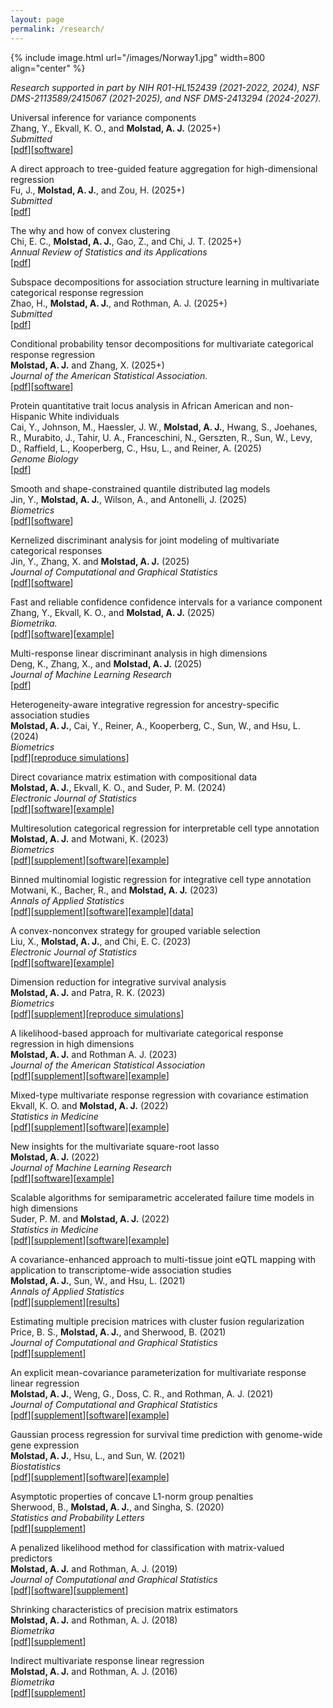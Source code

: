 ```yaml
---
layout: page
permalink: /research/
---
```


{% include image.html url="/images/Norway1.jpg" width=800 align="center" %}


*Research supported in part by NIH R01-HL152439 (2021-2022, 2024), NSF DMS-2113589/2415067 (2021-2025), and NSF DMS-2413294 (2024-2027).* 

Universal inference for variance components <br>
Zhang, Y., Ekvall, K. O., and **Molstad, A. J.** (2025+) <br>
*Submitted* <br>
[[pdf](https://koekvall.github.io/files/univ_vc.pdf)][[software](https://github.com/koekvall/univ_vc_suppl)]

A direct approach to tree-guided feature
aggregation for high-dimensional regression <br>
Fu, J., **Molstad, A. J.**, and Zou, H. (2025+)<br>
*Submitted* <br>
[[pdf](https://arxiv.org/pdf/2507.19650)]

The why and how of convex clustering <br>
Chi, E. C., **Molstad, A. J.**, Gao, Z., and Chi, J. T. (2025+) <br>
*Annual Review of Statistics and its Applications* <br>
[[pdf](http://arxiv.org/abs/2507.09077)]


Subspace decompositions for association structure
learning in multivariate categorical response regression <br>
Zhao, H., **Molstad, A. J.**, and Rothman, A. J. (2025+) <br>
*Submitted* <br>
[[pdf](https://arxiv.org/abs/2410.04356)]

Conditional probability tensor decompositions for
multivariate categorical response regression <br>
**Molstad, A. J.** and Zhang, X. (2025+)<br>
*Journal of the American Statistical Association*. <br> 
[[pdf](https://arxiv.org/pdf/2206.10676)][[software](https://github.com/ajmolstad/CondTensorDecomp)] 

 
Protein quantitative trait locus analysis in African American and non-Hispanic White individuals <br>
Cai, Y., Johnson, M., Haessler, J. W., **Molstad, A. J.**, Hwang, S., Joehanes, R., Murabito, J., Tahir, U. A.,  Franceschini, N., Gerszten, R., Sun, W., Levy, D., Raffield, L., Kooperberg, C., Hsu, L., and Reiner, A. (2025) <br>
*Genome Biology* <br>
[[pdf](https://genomebiology.biomedcentral.com/articles/10.1186/s13059-025-03671-x)]
<!-- Integration of proteomics quantitative trait loci into genetic association analysis of stroke in the African American population. (2023+)<br>
Cai, Y., **Molstad, A. J.**, Kooperberg, C., Reiner, A., Sun, W., and Hsu, L. <br>
*Submitted.* <br>   -->

Smooth and shape-constrained quantile distributed lag models <br>
Jin, Y., **Molstad, A. J.**, Wilson, A., and Antonelli, J. (2025) <br>
*Biometrics* <br> 
[[pdf](https://arxiv.org/abs/2408.08450)][[software](https://github.com/yjin07/smoothQDLM)]


Kernelized discriminant analysis for joint modeling of multivariate categorical responses <br>
Jin, Y., Zhang, X. and **Molstad, A. J.** (2025) <br>
*Journal of Computational and Graphical Statistics* <br>
[[pdf](https://www.tandfonline.com/doi/full/10.1080/10618600.2025.2526412)][[software](https://github.com/yjin07/kernelizedDA)]


Fast and reliable confidence confidence intervals for a variance component <br>
Zhang, Y., Ekvall, K. O., and **Molstad, A. J.** (2025) <br>
*Biometrika.*  
[[pdf](https://academic.oup.com/biomet/advance-article-abstract/doi/10.1093/biomet/asaf010/8006714?redirectedFrom=fulltext)][[software](https://github.com/yqzhang5972/lmmvar/)][[example](http://koekvall.github.io/files/lmmvar-vignette.html)]

Multi-response linear discriminant analysis in high dimensions <br>
Deng, K., Zhang, X., and **Molstad, A. J.**  (2025) <br>
*Journal of Machine Learning Research* <br> 
[[pdf](http://jmlr.org/papers/v25/23-0961.html)] <br>

Heterogeneity-aware integrative regression for ancestry-specific association studies <br>
**Molstad, A. J.**, Cai, Y., Reiner, A., Kooperberg, C., Sun, W., and Hsu, L. (2024) <br>
*Biometrics*  <br>
[[pdf](https://academic.oup.com/biometrics/article/80/4/ujae109/7829050)][[reproduce simulations](https://github.com/ajmolstad/HEATsims)] <br>



Direct covariance matrix estimation with compositional data <br>
**Molstad, A. J.**, Ekvall, K. O., and Suder, P. M. (2024) <br>
*Electronic Journal of Statistics*  <br>
[[pdf](https://projecteuclid.org/journals/electronic-journal-of-statistics/volume-18/issue-1/Direct-covariance-matrix-estimation-with-compositional-data/10.1214/24-EJS2222.full)][[software](https://github.com/ajmolstad/SpPDCC/)][[example](https://ajmolstad.github.io/docs/SpPDCCExample.html)]
  

Multiresolution categorical regression for interpretable cell type annotation <br>
**Molstad, A. J.** and Motwani, K. (2023) <br>
*Biometrics* <br> 
[[pdf](https://onlinelibrary.wiley.com/doi/full/10.1111/biom.13926)][[supplement](https://ajmolstad.github.io/docs/biom13926-sup-0001-suppmat.pdf)][[software](https://github.com/ajmolstad/HierMultinom)][[example](https://ajmolstad.github.io/docs/HierMultinomExample.html)]<br>   



Binned multinomial logistic regression for integrative cell type annotation <br>
Motwani, K., Bacher, R., and **Molstad, A. J.** (2023) <br>
*Annals of Applied Statistics* <br> 
[[pdf](https://projecteuclid.org/journals/annals-of-applied-statistics/volume-17/issue-4/Binned-multinomial-logistic-regression-for-integrative-cell-type-annotation/10.1214/23-AOAS1769.full)][[supplement](/docs/aoas1769suppa.pdf)][[software](https://github.com/keshav-motwani/IBMR/)][[example](https://keshav-motwani.github.io/example.html)][[data](https://github.com/keshav-motwani/AnnotatedPBMC)]<br> 

A convex-nonconvex strategy for grouped variable selection <br>
Liu, X., **Molstad, A. J.**, and Chi, E. C. (2023) <br>
*Electronic Journal of Statistics* <br> 
[[pdf](https://projecteuclid.org/journals/electronic-journal-of-statistics/volume-17/issue-2/A-convex-nonconvex-strategy-for-grouped-variable-selection/10.1214/23-EJS2167.full)][[software](https://github.com/Xiaoqian-Liu/GMC)][[example](https://xiaoqian-liu.github.io/files/Intro-to-GMC.html)] <br>

Dimension reduction for integrative survival analysis <br>
**Molstad, A. J.** and Patra, R. K. (2023)<br>
*Biometrics* <br>
[[pdf](https://onlinelibrary.wiley.com/doi/full/10.1111/biom.13736)][[supplement](/docs/IntegrativeCox_BiometricsSupp.pdf)][[reproduce simulations](https://github.com/ajmolstad/IntegrativeCox)]<br>

A likelihood-based approach for multivariate categorical response regression in high dimensions <br>
**Molstad, A. J.** and Rothman A. J. (2023)<br>
*Journal of the American Statistical Association* <br>
[[pdf](https://www.tandfonline.com/doi/abs/10.1080/01621459.2021.1999819?journalCode=uasa20)][[supplement](/docs/uasa_a_1999819_sm2736-1.pdf)][[software](https://github.com/ajmolstad/BvCategorical)][[example](/docs/BvCategorical_Example.html)] <br>


Mixed-type multivariate response regression with covariance estimation <br>
Ekvall, K. O. and **Molstad, A. J.** (2022)<br>
*Statistics in Medicine* <br>
[[pdf](https://arxiv.org/pdf/2101.08436)][[supplement](/docs/Supp_MMRR.pdf)][[software](https://github.com/koekvall/mmrr)][[example](https://koekvall.github.io/docs/mmrr/example.html)]<br>

New insights for the multivariate square-root lasso <br>
**Molstad, A. J.** (2022)<br>
*Journal of Machine Learning Research* <br>
[[pdf](https://jmlr.org/papers/v23/20-064.html)][[software](https://github.com/ajmolstad/MSRL)][[example](/docs/MSRL_Example.html)] <br>



Scalable algorithms for semiparametric accelerated failure time models in high dimensions <br>
Suder, P. M. and **Molstad, A. J.** (2022) <br>
*Statistics in Medicine* <br>
[[pdf](https://onlinelibrary.wiley.com/doi/full/10.1002/sim.9264)][[supplement](/docs/Supp_penAFT.pdf)][[software](https://github.com/ajmolstad/penAFT)][[example](/docs/penAFT_Example.html)]<br>



A covariance-enhanced approach to multi-tissue joint eQTL mapping with application to transcriptome-wide association studies  <br>
**Molstad, A. J.**, Sun, W., and Hsu, L. (2021)<br>
*Annals of Applied Statistics* <br>
[[pdf](https://projecteuclid.org/journals/annals-of-applied-statistics/volume-15/issue-2/A-covariance-enhanced-approach-to-multitissue-joint-eQTL-mapping-with/10.1214/20-AOAS1432.short)][[supplement](/docs/MTeQTL.pdf)][[results](https://github.com/ajmolstad/MTeQTLResults)] <br>

Estimating multiple precision matrices with cluster fusion regularization <br>
Price, B. S., **Molstad, A. J.**, and Sherwood, B. (2021)<br>
*Journal of Computational and Graphical Statistics* <br>
[[pdf](https://www.tandfonline.com/doi/pdf/10.1080/10618600.2021.1874963?casa_token=stoGAjrlYbUAAAAA:YQArJJxGutWxREoX509u0yGiEgMrtk-fYaR-B2iPSCkG6o_E5vHay7QreuGHtjsCrqBHImDwKI7T)][[supplement](https://ndownloader.figstatic.com/files/26117444)]<br>


An explicit mean-covariance parameterization for multivariate response linear regression <br>
**Molstad, A. J.**, Weng, G., Doss, C. R., and Rothman, A. J. (2021)<br>
*Journal of Computational and Graphical Statistics* <br>
[[pdf](https://www.tandfonline.com/doi/pdf/10.1080/10618600.2020.1853551?casa_token=dQzCJAFc1ZoAAAAA:Uaq0GRdBijyS7kavHT9njRKCFqCvnE-XBddXiI_w8BAEf0ZCllJVy_ALwrcXpGxSJSKcdS4i7P_q)][[supplement](/docs/MCMVR_Supplement.pdf)][[software](https://github.com/ajmolstad/MCMVR)][[example](/docs/MCMVR_Example.html)]<br>


Gaussian process regression for survival time prediction with genome-wide gene expression <br>
**Molstad, A. J.**, Hsu, L., and Sun, W. (2021) <br>
*Biostatistics* <br>
[[pdf](https://academic.oup.com/biostatistics/advance-article/doi/10.1093/biostatistics/kxz023/5530981)][[supplement](/docs/Supp_SurvGPR.pdf)][[software](https://github.com/ajmolstad/SurvGPR)][[example](/docs/SurvGPR_Example.html)]<br> 


Asymptotic properties of concave L1-norm group penalties  <br>
Sherwood, B., **Molstad, A. J.**, and Singha, S. (2020)<br>
*Statistics and Probability Letters* <br>
[[pdf](https://www.sciencedirect.com/science/article/pii/S0167715219302779)][[supplement](https://www.sciencedirect.com/science/article/pii/S0167715219302779#appSB)] <br>

A penalized likelihood method for classification with matrix-valued predictors <br>
**Molstad, A. J.**  and Rothman, A. J. (2019)<br>
*Journal of Computational and Graphical Statistics* <br>
[[pdf](https://www.tandfonline.com/doi/full/10.1080/10618600.2018.1476249)][[software](https://github.com/ajmolstad/MatrixLDA)][[supplement](https://www.tandfonline.com/doi/suppl/10.1080/10618600.2018.1476249?scroll=top)] <br>

Shrinking characteristics of precision matrix estimators <br>
**Molstad, A. J.** and Rothman, A. J. (2018) <br>
*Biometrika* <br>
[[pdf](https://academic.oup.com/biomet/article/105/3/563/4994725?guestAccessKey=34dcd085-e992-4398-a8f9-a56cb3ac9207)][[supplement](https://academic.oup.com/biomet/article/105/3/563/4994725?guestAccessKey=34dcd085-e992-4398-a8f9-a56cb3ac9207#supplementary-data)]<br>


Indirect multivariate response linear regression <br>
**Molstad, A. J.** and Rothman, A. J. (2016) <br>
*Biometrika* <br>
[[pdf](https://academic.oup.com/biomet/article-abstract/103/3/595/1744444/Indirect-multivariate-response-linear-regression?redirectedFrom=fulltext)][[supplement](https://academic.oup.com/biomet/article/103/3/595/1744444#supplementary-data)]<br>